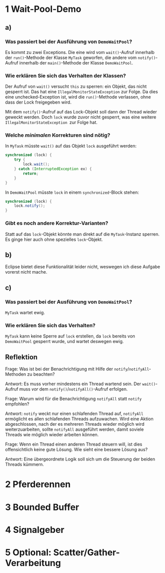 # 1 Wait-Pool-Demo

## a)

### Was passiert bei der Ausführung von `DemoWaitPool`?

Es kommt zu zwei Exceptions. Die eine wird vom `wait()`-Aufruf innerhalb der
`run()`-Methode der Klasse `MyTask` geworfen, die andere vom `notify()`-Aufruf
innerhalb der `main()`-Methode der Klasse `DemoWaitPool`.

### Wie erklären Sie sich das Verhalten der Klassen?

Der Aufruf von `wait()` versucht `this` zu sperren: ein Objekt, das nicht
gesperrt ist. Das hat eine `IllegalMonitorStateException` zur Folge. Da dies
eine unchecked-Exception ist, wird die `run()`-Methode verlassen, ohne dass der
Lock freigegeben wird.

Mit dem `notify()`-Aufruf auf das Lock-Objekt soll dann der Thread wieder
geweckt werden. Doch `lock` wurde zuvor nicht gesperrt, was eine weitere
`IllegalMonitorStateException `zur Folge hat.

### Welche _minimalen_ Korrekturen sind nötig?

In `MyTask` müsste `wait()` auf das Objekt `lock` ausgeführt werden:

```java
synchronized (lock) {
    try {
        lock.wait();
    } catch (InterruptedException ex) {
        return;
    }
}
```

In `DemoWaitPool` müsste `lock` in einem `synchronized`-Block stehen:

```java
synchronized (lock) {
    lock.notify();
}
```

### Gibt es noch andere Korrektur-Varianten?

Statt auf das `lock`-Objekt könnte man direkt auf die `MyTask`-Instanz sperren.
Es ginge hier auch ohne spezielles `lock`-Objekt.

## b)

Eclipse bietet diese Funktionalität leider nicht, weswegen ich diese Aufgabe
vorerst nicht mache.

## c)

### Was passiert bei der Ausführung von `DemoWaitPool`?

`MyTask` wartet ewig.

### Wie erklären Sie sich das Verhalten?

`MyTask` kann keine Sperre auf `lock` erstellen, da `lock` bereits von
`DemoWaitPool` gesperrt wurde, und wartet deswegen ewig.

## Reflektion

Frage: Was ist bei der Benachrichtigung mit Hilfe der `notify`/`notifyAll`-Methoden zu beachten?

Antwort: Es muss vorher mindestens ein Thread wartend sein. Der `wait()`-Aufruf
muss _vor_ dem `notify()`/`notifyAll()`-Aufruf erfolgen.

Frage: Warum wird für die Benachrichtigung `notifyAll` statt `notify` empfohlen?

Antwort: `notify` weckt nur einen schlafenden Thread auf, `notifyAll` ermöglicht
es allen schlafenden Threads aufzuwachen. Wird eine Aktion abgeschlossen, nach
der es mehreren Threads wieder möglich wird weiterzuarbeiten, sollte `notifyAll`
ausgeführt werden, damit soviele Threads wie möglich wieder arbeiten können.


Frage: Wenn ein Thread einen anderen Thread steuern will, ist dies offensichtlich keine gute Lösung. Wie sieht eine bessere Lösung aus?

Antwort: Eine übergeordnete Logik soll sich um die Steuerung der beiden Threads
kümmern.

# 2 Pferderennen

# 3 Bounded Buffer

# 4 Signalgeber

# 5 Optional: Scatter/Gather-Verarbeitung
